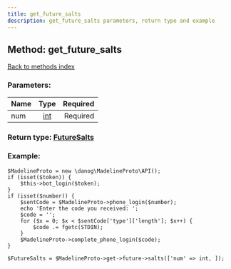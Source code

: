 ```yaml
---
title: get_future_salts
description: get_future_salts parameters, return type and example
---
```

## Method: get\_future\_salts  
[Back to methods index](index.md)


### Parameters:

| Name     |    Type       | Required |
|----------|:-------------:|---------:|
|num|[int](../types/int.md) | Required|


### Return type: [FutureSalts](../types/FutureSalts.md)

### Example:


```
$MadelineProto = new \danog\MadelineProto\API();
if (isset($token)) {
    $this->bot_login($token);
}
if (isset($number)) {
    $sentCode = $MadelineProto->phone_login($number);
    echo 'Enter the code you received: ';
    $code = '';
    for ($x = 0; $x < $sentCode['type']['length']; $x++) {
        $code .= fgetc(STDIN);
    }
    $MadelineProto->complete_phone_login($code);
}

$FutureSalts = $MadelineProto->get->future->salts(['num' => int, ]);
```